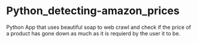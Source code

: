 # Python_detecting-amazon_prices
Python App that uses beautiful soap to web crawl and check  if the price of a product has gone down as much as it is requierd by the user it to be.
